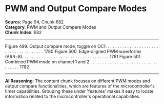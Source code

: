 # PWM and Output Compare Modes

**Source**: Page 94, Chunk 682  
**Category**: PWM and Output Compare Modes  
**Chunk Index**: 682

---

Figure 499. Output compare mode, toggle on OC1. . . . . . . . . . . . . . . . . . . . . . . . . . . . . . . . . . . . . . 1780
Figure 500. Edge-aligned PWM waveforms (ARR=8). . . . . . . . . . . . . . . . . . . . . . . . . . . . . . . . . . . . 1781
Figure 501. Combined PWM mode on channel 1 and 2 . . . . . . . . . . . . . . . . . . . . . . . . . . . . . . . . . . 1782

---

**AI Reasoning**: The content chunk focuses on different PWM modes and output compare functionalities, which are features of the microcontroller's timer capabilities. Grouping these under 'features' makes it easy to locate information related to the microcontroller's operational capabilities.
